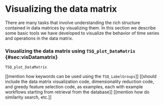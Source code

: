 # Visualizing the data matrix
<!--{#sec:visualizing}-->

There are many tasks that involve understanding the rich structure contained in data matrices by visualizing them.
In this section we describe some basic tools we have developed to visualize the behavior of time series and operations in the data matrix.

### Visualizing the data matrix using `TSQ_plot_DataMatrix` {#sec:visDatamatrix}

    TSQ_plot_DataMatrix

[[mention how keywords can be used using the `TSQ_LabelGroups`]]
[[should include the data matrix visualization code, dimensionality
reduction code, and greedy feature selection code, as examples, each
with example workflows starting from retrieval from the database]]
[[mention how do similarity search, etc.]]